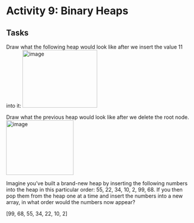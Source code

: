 # Activity 9: Binary Heaps

## Tasks

Draw what the following heap would look like after we insert the value 11 into it: 
<img width="202" height="156" alt="image" src="https://github.com/user-attachments/assets/4234e7ae-6442-4230-9343-8793072c6317" />




Draw what the previous heap would look like after we delete the root node. 
<img width="182" height="148" alt="image" src="https://github.com/user-attachments/assets/08438c0b-462d-409d-82ed-f616a7cd5e16" />


Imagine you’ve built a brand-new heap by inserting the following numbers into the heap in this particular order: 55, 22, 34, 10, 2, 99, 68. 
If you then pop them from the heap one at a time and insert the numbers into a new array, in what order would the numbers now appear?

[99, 68, 55, 34, 22, 10, 2]
